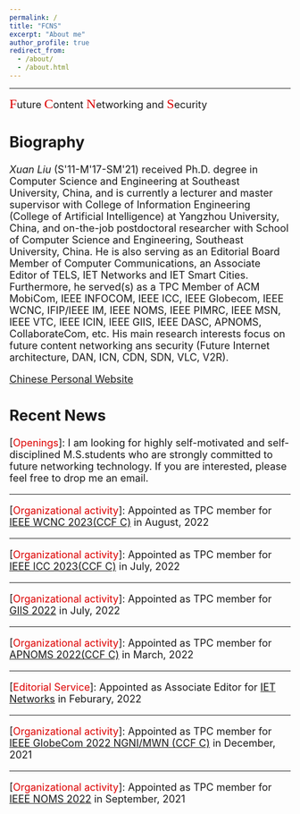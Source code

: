 ```yaml
---
permalink: /
title: "FCNS"
excerpt: "About me"
author_profile: true
redirect_from: 
  - /about/
  - /about.html
---
```

---------------------------------------------  
<font size="4.5"><font face="黑体" size="5" color="#dd0000">F</font>uture <font face="黑体" size="5" color="#dd0000">C</font>ontent <font face="黑体" size="5" color="#dd0000">N</font>etworking and <font size="4.5"><font face="黑体" size="5" color="#dd0000">S</font>ecurity


Biography
--------
*Xuan Liu* (S'11-M'17-SM'21) received Ph.D. degree in Computer Science and Engineering at Southeast University, China, and is currently a lecturer and master supervisor with College of Information Engineering (College of Artificial Intelligence) at Yangzhou University, China, and on-the-job postdoctoral researcher with School of Computer Science and Engineering, Southeast University, China. He is also serving as an Editorial Board Member of Computer Communications, an Associate Editor of TELS, IET Networks and IET Smart Cities. Furthermore, he served(s) as a TPC Member of ACM MobiCom, IEEE INFOCOM, IEEE ICC, IEEE Globecom, IEEE WCNC, IFIP/IEEE IM, IEEE NOMS, IEEE PIMRC, IEEE MSN, IEEE VTC, IEEE ICIN, IEEE GIIS, IEEE DASC, APNOMS, CollaborateCom, etc. His main research interests focus on future content networking ans security (Future Internet architecture, DAN, ICN, CDN, SDN, VLC, V2R).

<a href="http://teacher.yzu.edu.cn/yusuf" target="_blank">Chinese Personal Website</a>

Recent News
--------
\[<font color="#dd0000">Openings</font>\]: I am looking for highly self-motivated and self-disciplined M.S.students who are strongly committed to future networking technology. If you are interested, please feel free to drop me an email.  

--------
\[<font color="#dd0000">Organizational activity</font>\]: Appointed as TPC member for <a href="https://wcnc2023.ieee-wcnc.org" target="_blank">IEEE WCNC 2023(CCF C)</a> in August, 2022  
  
--------
\[<font color="#dd0000">Organizational activity</font>\]: Appointed as TPC member for <a href="https://icc2023.ieee-icc.org" target="_blank">IEEE ICC 2023(CCF C)</a> in July, 2022  
  
--------
\[<font color="#dd0000">Organizational activity</font>\]: Appointed as TPC member for <a href="http://giis2022.org/" target="_blank">GIIS 2022</a> in July, 2022  
  
--------
\[<font color="#dd0000">Organizational activity</font>\]: Appointed as TPC member for <a href="https://www.ieice.org/cs/icm/apnoms/2022/index.html" target="_blank">APNOMS 2022(CCF C)</a> in March, 2022  

--------
\[<font color="#dd0000">Editorial Service</font>\]: Appointed as Associate Editor for <a href="https://ietresearch.onlinelibrary.wiley.com/journal/20474962" target="_blank">IET Networks</a> in Feburary, 2022  

--------
\[<font color="#dd0000">Organizational activity</font>\]: Appointed as TPC member for <a href="https://globecom2022.ieee-globecom.org/" target="_blank">IEEE GlobeCom 2022  NGNI/MWN (CCF C)</a> in December, 2021  
  
--------
\[<font color="#dd0000">Organizational activity</font>\]: Appointed as TPC member for <a href="https://noms2022.ieee-noms.org/" target="_blank">IEEE NOMS 2022</a> in September, 2021  
  
  





